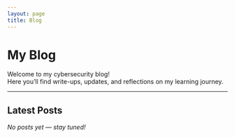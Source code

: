 ```yaml
---
layout: page
title: Blog
---
```


# My Blog

Welcome to my cybersecurity blog!  
Here you’ll find write-ups, updates, and reflections on my learning journey.

---

## Latest Posts

*No posts yet — stay tuned!*  
